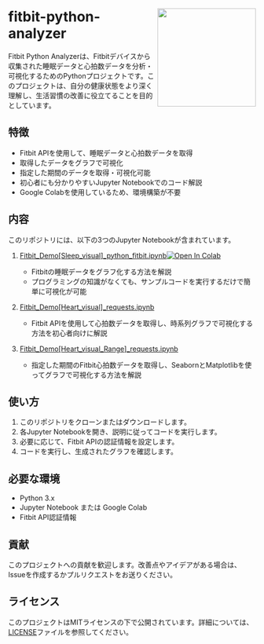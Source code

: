 
<h1>
<img src="https://raw.githubusercontent.com/Sunwood-ai-labs/fitbit-python-analyzer/main/docs/icon.png" height=200px align="right"/>
fitbit-python-analyzer <br>
</h1>


Fitbit Python Analyzerは、Fitbitデバイスから収集された睡眠データと心拍数データを分析・可視化するためのPythonプロジェクトです。このプロジェクトは、自分の健康状態をより深く理解し、生活習慣の改善に役立てることを目的としています。




## 特徴

- Fitbit APIを使用して、睡眠データと心拍数データを取得
- 取得したデータをグラフで可視化
- 指定した期間のデータを取得・可視化可能
- 初心者にも分かりやすいJupyter Notebookでのコード解説
- Google Colabを使用しているため、環境構築が不要

## 内容

このリポジトリには、以下の3つのJupyter Notebookが含まれています。

1. [Fitbit_Demo[Sleep_visual]_python_fitbit.ipynb](notebook/Fitbit_Demo[Sleep_visual]_python_fitbit.ipynb)[![Open In Colab](https://colab.research.google.com/assets/colab-badge.svg)](https://colab.research.google.com/github/googlecolab/colabtools/blob/master/notebooks/colab-github-demo.ipynb)

   - Fitbitの睡眠データをグラフ化する方法を解説
   - プログラミングの知識がなくても、サンプルコードを実行するだけで簡単に可視化が可能

2. [Fitbit_Demo[Heart_visual]_requests.ipynb](notebook/Fitbit_Demo[Heart_visual]_requests.ipynb)
   - Fitbit APIを使用して心拍数データを取得し、時系列グラフで可視化する方法を初心者向けに解説

3. [Fitbit_Demo[Heart_visual_Range]_requests.ipynb](notebook/Fitbit_Demo[Heart_visual_Range]_requests.ipynb)
   - 指定した期間のFitbit心拍数データを取得し、SeabornとMatplotlibを使ってグラフで可視化する方法を解説

## 使い方

1. このリポジトリをクローンまたはダウンロードします。
2. 各Jupyter Notebookを開き、説明に従ってコードを実行します。
3. 必要に応じて、Fitbit APIの認証情報を設定します。
4. コードを実行し、生成されたグラフを確認します。

## 必要な環境

- Python 3.x
- Jupyter Notebook または Google Colab
- Fitbit API認証情報

## 貢献

このプロジェクトへの貢献を歓迎します。改善点やアイデアがある場合は、Issueを作成するかプルリクエストをお送りください。

## ライセンス

このプロジェクトはMITライセンスの下で公開されています。詳細については、[LICENSE](LICENSE)ファイルを参照してください。